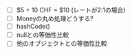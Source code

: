 - [ ] $5 + 10 CHF = $10 (レートが2:1の場合)
- [ ] Moneyの丸め処理どうする?
- [ ] hashCode()
- [ ] nullとの等価性比較
- [ ] 他のオブジェクトとの等価性比較
